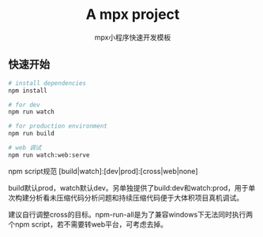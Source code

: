 <h1 align="center">A mpx project</h1>
<p align="center">mpx小程序快速开发模板</p>

## 快速开始

```bash
# install dependencies
npm install

# for dev
npm run watch

# for production environment
npm run build
```

```bash
# web 调试
npm run watch:web:serve
```

npm script规范 [build|watch]:[dev|prod]:[cross|web|none]

build默认prod，watch默认dev。另单独提供了build:dev和watch:prod，用于单次构建分析看未压缩代码分析问题和持续压缩代码便于大体积项目真机调试。

建议自行调整cross的目标。npm-run-all是为了兼容windows下无法同时执行两个npm script，若不需要转web平台，可考虑去掉。
